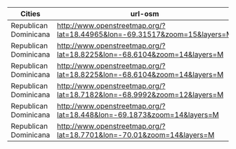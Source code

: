**Cities** | **url-osm** | **Image**
--- | --- | --- | 
Republican Dominicana | http://www.openstreetmap.org/?lat=18.44965&lon=-69.31517&zoom=15&layers=M | [Not Visible](http://dl.dropbox.com/u/43116811/republicadominicana/notvisible1.png) | 
Republican Dominicana | http://www.openstreetmap.org/?lat=18.8225&lon=-68.6104&zoom=14&layers=M | [Not Visible](http://dl.dropbox.com/u/43116811/republicadominicana/notvisible2.png) | 
Republican Dominicana | http://www.openstreetmap.org/?lat=18.8225&lon=-68.6104&zoom=14&layers=M | [Not Visible](http://dl.dropbox.com/u/43116811/republicadominicana/notvisible3.png) | 
Republican Dominicana | http://www.openstreetmap.org/?lat=18.7182&lon=-68.9992&zoom=12&layers=M | [Not Visible](http://dl.dropbox.com/u/43116811/republicadominicana/notvisible5.png) | 
Republican Dominicana | http://www.openstreetmap.org/?lat=18.448&lon=-69.1873&zoom=14&layers=M | [Not Visible](http://dl.dropbox.com/u/43116811/republicadominicana/notvisible6.png) | 
Republican Dominicana | http://www.openstreetmap.org/?lat=18.7701&lon=-70.01&zoom=14&layers=M | [Not Visible](http://dl.dropbox.com/u/43116811/republicadominicana/not%20visible7.png) | 